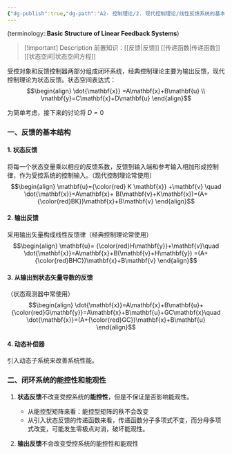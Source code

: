 ```yaml
---
{"dg-publish":true,"dg-path":"A2- 控制理论/2. 现代控制理论/线性反馈系统的基本结构.md","permalink":"/A2- 控制理论/2. 现代控制理论/线性反馈系统的基本结构/","dgPassFrontmatter":true,"noteIcon":"","created":"2024-11-06T11:55:01.000+08:00","updated":"2025-06-30T17:46:03.000+08:00"}
---
```


(terminology::**Basic Structure of Linear Feedback Systems**)

> [!important] Description 
>前置知识：[[反馈\|反馈]] [[传递函数\|传递函数]] [[状态空间\|状态空间方程]]

受控对象和反馈控制器两部分组成闭环系统，经典控制理论主要为输出反馈，现代控制理论为状态反馈。状态空间表达式：
$$\begin{align}
\dot{\mathbf{x}}  =A\mathbf{x}+B\mathbf{u}  \\
\mathbf{y}=C\mathbf{x}+D\mathbf{u}
\end{align}$$

为简单考虑，接下来的讨论将 $D=0$


### 一、反馈的基本结构
#### 1. 状态反馈
将每一个状态变量乘以相应的反馈系数，反馈到输入端和参考输入相加形成控制律，作为受控系统的控制输入。（现代控制理论常使用）
$$\begin{align}
\mathbf{u}={\color{red} K \mathbf{x}} +\mathbf{v} \quad \dot{\mathbf{x}}=A\mathbf{x}+ B(\mathbf{v}+K\mathbf{x})=(A+{\color{red}BK})\mathbf{x}+B\mathbf{v} 
\end{align}$$

#### 2. 输出反馈
采用输出矢量构成线性反馈律（经典控制理论常使用）
$$\begin{align}
\mathbf{u}= {\color{red}H\mathbf{y}}+\mathbf{v}\quad  \dot{\mathbf{x}}=A\mathbf{x}+B(\mathbf{v}+H\mathbf{y}) =(A+{\color{red}BHC})\mathbf{x}+B\mathbf{v}
\end{align}$$

#### 3. 从输出到状态矢量导数的反馈
（状态观测器中常使用）
$$\begin{align}
\dot{\mathbf{x}}=A\mathbf{x}+B\mathbf{u}+{\color{red}G\mathbf{y}}=A\mathbf{x}+B\mathbf{u}+GC\mathbf{x}\quad  \dot{\mathbf{x}}=(A+{\color{red}GC})\mathbf{x}+B\mathbf{u}
\end{align}$$

#### 4. 动态补偿器
引入动态子系统来改善系统性能。


### 二、闭环系统的能控性和能观性
1. **状态反馈**不改变受控系统的**能控性**，但是不保证是否影响能观性。
	- 从能控型矩阵来看：能控型矩阵的秩不会改变
	- 从引入状态反馈的传递函数来看，传递函数分子多项式不变，而分母多项式改变，可能发生零极点对消，破坏能观性。

2. **输出反馈**不会改变受控系统的能控性和能观性


